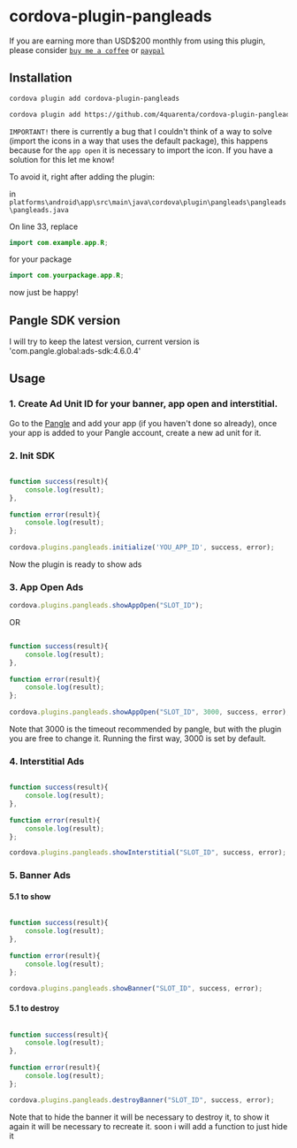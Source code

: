 # cordova-plugin-pangleads

If you are earning more than USD$200 monthly from using this plugin, please consider [`buy me a coffee`](https://www.buymeacoffee.com/4quarenta) or [`paypal`](https://www.paypal.com/donate/?business=P2K2AXEMGJHDE&no_recurring=0&currency_code=BRL)

## Installation

```sh
cordova plugin add cordova-plugin-pangleads
```

```sh
cordova plugin add https://github.com/4quarenta/cordova-plugin-pangleads.git
```

`IMPORTANT!` there is currently a bug that I couldn't think of a way to solve (import the icons in a way that uses the default package), this happens because for the `app open` it is necessary to import the icon. If you have a solution for this let me know! 

To avoid it, right after adding the plugin:

in `platforms\android\app\src\main\java\cordova\plugin\pangleads\pangleads\pangleads.java`

On line 33, replace

```java
import com.example.app.R;
```
for your package

```java
import com.yourpackage.app.R;
```
now just be happy!


## Pangle SDK version
I will try to keep the latest version, current version is 'com.pangle.global:ads-sdk:4.6.0.4'

## Usage

### 1. Create Ad Unit ID for your banner, app open and interstitial.

Go to the [Pangle](https://www.pangleglobal.com/) and add your app (if you haven't done so already), once your app is added to your Pangle account, create a new ad unit for it.

### 2. Init SDK

```javascript

function success(result){
    console.log(result);
},
  
function error(result){
    console.log(result);
};
  
cordova.plugins.pangleads.initialize('YOU_APP_ID', success, error);
```
Now the plugin is ready to show ads

### 3. App Open Ads

```javascript
cordova.plugins.pangleads.showAppOpen("SLOT_ID");
```

OR 

```javascript

function success(result){
    console.log(result);
},
  
function error(result){
    console.log(result);
};
  
cordova.plugins.pangleads.showAppOpen("SLOT_ID", 3000, success, error);
```

Note that 3000 is the timeout recommended by pangle, but with the plugin you are free to change it. Running the first way, 3000 is set by default.

### 4. Interstitial Ads
```javascript

function success(result){
    console.log(result);
},
  
function error(result){
    console.log(result);
};

cordova.plugins.pangleads.showInterstitial("SLOT_ID", success, error);

```

### 5. Banner Ads

#### 5.1 to show

```javascript

function success(result){
    console.log(result);
},
  
function error(result){
    console.log(result);
};

cordova.plugins.pangleads.showBanner("SLOT_ID", success, error);

```

#### 5.1 to destroy

```javascript

function success(result){
    console.log(result);
},
  
function error(result){
    console.log(result);
};

cordova.plugins.pangleads.destroyBanner("SLOT_ID", success, error);

```

Note that to hide the banner it will be necessary to destroy it, to show it again it will be necessary to recreate it. soon i will add a function to just hide it

